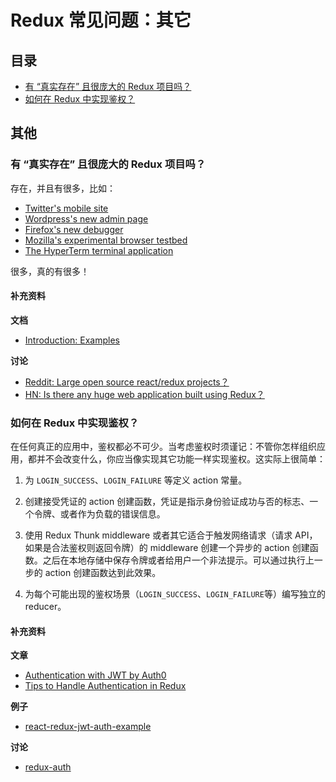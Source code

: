 # Redux 常见问题：其它

## 目录

- [有 “真实存在” 且很庞大的 Redux 项目吗？](#miscellaneous-real-projects)
- [如何在 Redux 中实现鉴权？](#miscellaneous-authentication)

## 其他

<a id="miscellaneous-real-projects"></a>
### 有 “真实存在” 且很庞大的 Redux 项目吗？

存在，并且有很多，比如：

- [Twitter's mobile site](https://twitter.com/necolas/status/727538799966715904)
- [Wordpress's new admin page](https://github.com/Automattic/wp-calypso)
- [Firefox's new debugger](https://github.com/jlongster/debugger.html)
- [Mozilla's experimental browser testbed](https://github.com/mozilla/tofino)
- [The HyperTerm terminal application](https://github.com/zeit/hyperterm)

很多，真的有很多！

#### 补充资料

**文档**
- [Introduction: Examples](introduction/Examples.md)

**讨论**
- [Reddit: Large open source react/redux projects？](https://www.reddit.com/r/reactjs/comments/496db2/large_open_source_reactredux_projects/)
- [HN: Is there any huge web application built using Redux？](https://news.ycombinator.com/item？id=10710240)

<a id="miscellaneous-authentication"></a>
### 如何在 Redux 中实现鉴权？

在任何真正的应用中，鉴权都必不可少。当考虑鉴权时须谨记：不管你怎样组织应用，都并不会改变什么，你应当像实现其它功能一样实现鉴权。这实际上很简单：

1. 为 `LOGIN_SUCCESS`、`LOGIN_FAILURE` 等定义 action 常量。

2. 创建接受凭证的 action 创建函数，凭证是指示身份验证成功与否的标志、一个令牌、或者作为负载的错误信息。

3. 使用 Redux Thunk middleware 或者其它适合于触发网络请求（请求 API，如果是合法鉴权则返回令牌）的 middleware 创建一个异步的 action 创建函数。之后在本地存储中保存令牌或者给用户一个非法提示。可以通过执行上一步的 action 创建函数达到此效果。

4. 为每个可能出现的鉴权场景（`LOGIN_SUCCESS`、`LOGIN_FAILURE`等）编写独立的 reducer。

#### 补充资料

**文章**

- [Authentication with JWT by Auth0](https://auth0.com/blog/2016/01/04/secure-your-react-and-redux-app-with-jwt-authentication/)
- [Tips to Handle Authentication in Redux](https://medium.com/@MattiaManzati/tips-to-handle-authentication-in-redux-2-introducing-redux-saga-130d6872fbe7)

**例子**

- [react-redux-jwt-auth-example](https://github.com/joshgeller/react-redux-jwt-auth-example)

**讨论**

- [redux-auth](https://github.com/lynndylanhurley/redux-auth)




